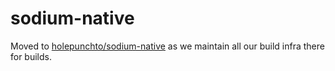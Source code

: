 # sodium-native

Moved to [holepunchto/sodium-native](https://github.com/holepunchto/sodium-native) as we maintain all our build infra there for builds.

